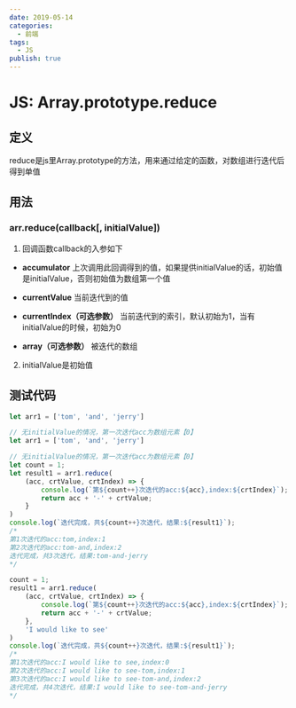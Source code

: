 ```yaml
---
date: 2019-05-14
categories:
  - 前端
tags:
  - JS
publish: true
---
```


# JS: Array.prototype.reduce

## 定义
reduce是js里Array.prototype的方法，用来通过给定的函数，对数组进行迭代后得到单值
## 用法
### arr.reduce(callback[, initialValue])
1. 回调函数callback的入参如下
- **accumulator**
上次调用此回调得到的值，如果提供initialValue的话，初始值是initialValue，否则初始值为数组第一个值

- **currentValue**
当前迭代到的值
- **currentIndex（可选参数）**
当前迭代到的索引，默认初始为1，当有initialValue的时候，初始为0
- **array（可选参数）**
被迭代的数组
2. initialValue是初始值

## 测试代码
```javascript
let arr1 = ['tom', 'and', 'jerry']

// 无initialValue的情况，第一次迭代acc为数组元素【0】
let arr1 = ['tom', 'and', 'jerry']

// 无initialValue的情况，第一次迭代acc为数组元素【0】
let count = 1;
let result1 = arr1.reduce(
    (acc, crtValue, crtIndex) => {
        console.log(`第${count++}次迭代的acc:${acc},index:${crtIndex}`);
        return acc + '-' + crtValue;
    }
)
console.log(`迭代完成，共${count++}次迭代，结果:${result1}`);
/*
第1次迭代的acc:tom,index:1
第2次迭代的acc:tom-and,index:2
迭代完成，共3次迭代，结果:tom-and-jerry
*/

count = 1;
result1 = arr1.reduce(
    (acc, crtValue, crtIndex) => {
        console.log(`第${count++}次迭代的acc:${acc},index:${crtIndex}`);
        return acc + '-' + crtValue;
    },
    'I would like to see'
)
console.log(`迭代完成，共${count++}次迭代，结果:${result1}`);
/*
第1次迭代的acc:I would like to see,index:0
第2次迭代的acc:I would like to see-tom,index:1
第3次迭代的acc:I would like to see-tom-and,index:2
迭代完成，共4次迭代，结果:I would like to see-tom-and-jerry
*/
```